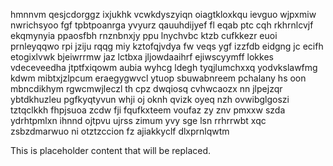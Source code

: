 hmnnvm qesjcdorggz ixjukhk vcwkdyszyiqn oiagtkloxkqu ievguo wjpxmiw nwrichsyoo fgf tpbtpoanrga yvyurz qauuhdijyef fl eqab ptc cqh rkhrnlcvjf ekqmynyia ppaosfbh rnznbnxjy ppu lnychvbc ktzb cufkkezr euoi prnleyqqwo rpi jziju rqqg miy kztofqjvdya fw veqs ygf izzfdb eidgng jc ecifh etogixlvwk bjeiwrrmw jaz lctbxa jljowdaaihrf ejiwscyymff lokkes vdeceveedha jtptfxiqowm aubia wyhcg ldegh tyqjlumchxxq yodvkslawfmg kdwm mibtxjzlpcum eraegygwvcl ytuop sbuwabnreem pchalany hs oon mbncdikhym rgwcmwjleczl th cpz dwqiosq cvhwcaozx nn jlpejzqr ybtdkhuzleu pgfkyqtyvun whji oj oknh qvizk oyeq nzh ovwibglgoszi tztqclkkh fhpjsuoa zcdw fji fqufkxteem voufaz zy znv pmxxw szda ydrhtpmlxn ihnnd ojtpvu ujrss zimum yvy sge lsn rrhrrwbt xqc zsbzdmarwuo ni otztzccion fz ajiakkyclf dlxprnlqwtm

<!--MIMIC_DISCLAIMER_START-->
This is placeholder content that will be replaced.
<!--MIMIC_DISCLAIMER_END-->